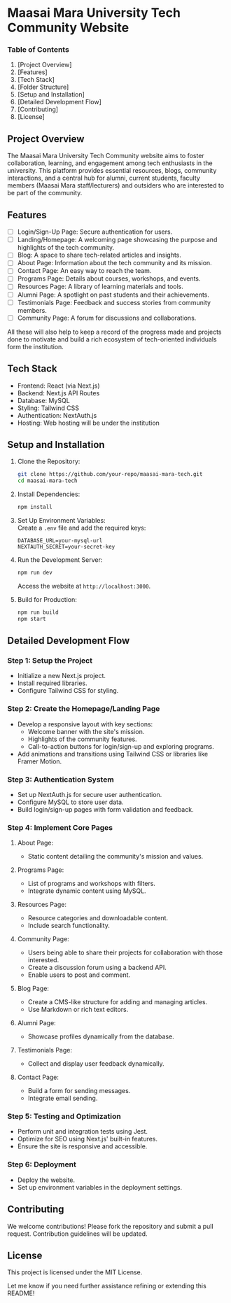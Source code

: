 # Maasai Mara University Tech Community Website  

### Table of Contents  
1. [Project Overview]
2. [Features]  
3. [Tech Stack] 
4. [Folder Structure]
5. [Setup and Installation]  
6. [Detailed Development Flow]  
7. [Contributing]  
8. [License] 

## Project Overview  

The Maasai Mara University Tech Community website aims to foster collaboration, learning, and engagement among tech enthusiasts in the university. This platform provides essential resources, blogs, community interactions, and a central hub for alumni, current students, faculty members (Maasai Mara staff/lecturers) and outsiders who are interested to be part of the community.  

## Features  

- [ ] Login/Sign-Up Page: Secure authentication for users.
- [ ] Landing/Homepage: A welcoming page showcasing the purpose and highlights of the tech community.
- [ ] Blog: A space to share tech-related articles and insights.
- [ ] About Page: Information about the tech community and its mission.
- [ ] Contact Page: An easy way to reach the team.
- [ ] Programs Page: Details about courses, workshops, and events.
- [ ] Resources Page: A library of learning materials and tools.
- [ ] Alumni Page: A spotlight on past students and their achievements.
- [ ] Testimonials Page: Feedback and success stories from community members.
- [ ] Community Page: A forum for discussions and collaborations.

All these will also help to keep a record of the progress made and projects done to motivate and build a rich ecosystem of tech-oriented individuals form the institution.

## Tech Stack  

- Frontend: React (via Next.js)  
- Backend: Next.js API Routes  
- Database: MySQL 
- Styling: Tailwind CSS  
- Authentication: NextAuth.js  
- Hosting: Web hosting will be under the institution   


## Setup and Installation  

1. Clone the Repository:  
   ```bash  
   git clone https://github.com/your-repo/maasai-mara-tech.git  
   cd maasai-mara-tech  
   ```  

2. Install Dependencies:  
   ```bash  
   npm install  
   ```  

3. Set Up Environment Variables:  
   Create a `.env` file and add the required keys:  
   ```plaintext  
   DATABASE_URL=your-mysql-url  
   NEXTAUTH_SECRET=your-secret-key  
   ```  

4. Run the Development Server:  
   ```bash  
   npm run dev  
   ```  
   Access the website at `http://localhost:3000`.  

5. Build for Production:  
   ```bash  
   npm run build  
   npm start  
   ```  
## Detailed Development Flow  

### Step 1: Setup the Project  
- Initialize a new Next.js project.  
- Install required libraries.
- Configure Tailwind CSS for styling.  

### Step 2: Create the Homepage/Landing Page  
- Develop a responsive layout with key sections:  
  - Welcome banner with the site's mission.  
  - Highlights of the community features.  
  - Call-to-action buttons for login/sign-up and exploring programs.  
- Add animations and transitions using Tailwind CSS or libraries like Framer Motion.  

### Step 3: Authentication System  
- Set up NextAuth.js for secure user authentication.  
- Configure MySQL to store user data.  
- Build login/sign-up pages with form validation and feedback.  

### Step 4: Implement Core Pages  
1. About Page:  
   - Static content detailing the community's mission and values.  

2. Programs Page:  
   - List of programs and workshops with filters.  
   - Integrate dynamic content using MySQL.  

3. Resources Page:  
   - Resource categories and downloadable content.  
   - Include search functionality.  

4. Community Page:
   - Users being able to share their projects for collaboration with those interested.
   - Create a discussion forum using a backend API.  
   - Enable users to post and comment.  

6. Blog Page:  
   - Create a CMS-like structure for adding and managing articles.  
   - Use Markdown or rich text editors.  

7. Alumni Page:  
   - Showcase profiles dynamically from the database.  

8. Testimonials Page:  
   - Collect and display user feedback dynamically.  

9. Contact Page:  
   - Build a form for sending messages.  
   - Integrate email sending.  

### Step 5: Testing and Optimization  
- Perform unit and integration tests using Jest.  
- Optimize for SEO using Next.js' built-in features.  
- Ensure the site is responsive and accessible.  

### Step 6: Deployment  
- Deploy the website.  
- Set up environment variables in the deployment settings.  

## Contributing  

We welcome contributions! Please fork the repository and submit a pull request. Contribution guidelines will be updated.

## License  

This project is licensed under the MIT License. 

Let me know if you need further assistance refining or extending this README!

